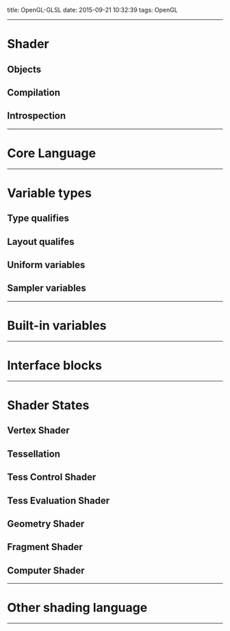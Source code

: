 title: OpenGL-GLSL
date: 2015-09-21 10:32:39
tags: OpenGL

---
# Shader

## Objects

## Compilation

## Introspection

---
# Core Language

---
# Variable types

## Type qualifies

## Layout qualifes

## Uniform variables

## Sampler variables

---
# Built-in variables

---
# Interface blocks

---
# Shader States

## Vertex Shader

## Tessellation

## Tess Control Shader

## Tess Evaluation Shader

## Geometry Shader

## Fragment Shader

## Computer Shader

---
# Other shading language

---

